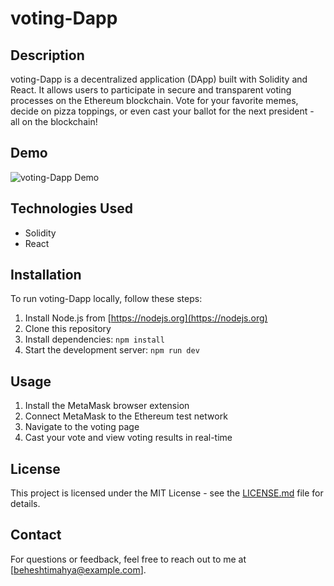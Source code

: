 # voting-Dapp

## Description
voting-Dapp is a decentralized application (DApp) built with Solidity and React.
It allows users to participate in secure and transparent voting processes on the Ethereum blockchain.
Vote for your favorite memes, decide on pizza toppings, or even cast your ballot for the next president - all on the blockchain!

## Demo

![voting-Dapp Demo](./demo.gif)

## Technologies Used
- Solidity
- React

## Installation
To run voting-Dapp locally, follow these steps:
1. Install Node.js from [https://nodejs.org](https://nodejs.org)
2. Clone this repository
3. Install dependencies: `npm install`
4. Start the development server: `npm run dev`

## Usage
1. Install the MetaMask browser extension
2. Connect MetaMask to the Ethereum test network
3. Navigate to the voting page
4. Cast your vote and view voting results in real-time

## License
This project is licensed under the MIT License - see the [LICENSE.md](LICENSE.md) file for details.


## Contact
For questions or feedback, feel free to reach out to me at [beheshtimahya@example.com].
